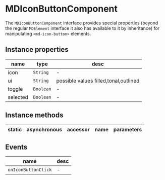 # MDIconButtonComponent

The `MDIconButtonComponent` interface provides special properties (beyond the regular `MDElement` interface it also has available to it by inheritance) for manipulating `<md-icon-button>` elements.

## Instance properties

| name     | type      | desc                                  |
| -------- | --------- | ------------------------------------- |
| icon     | `String`  | -                                     |
| ui       | `String`  | possible values filled,tonal,outlined |
| toggle   | `Boolean` | -                                     |
| selected | `Boolean` | -                                     |

## Instance methods

| static | asynchronous | accessor | name | parameters |
| ------ | ------------ | -------- | ---- | ---------- |

## Events

| name                | desc |
| ------------------- | ---- |
| `onIconButtonClick` | -    |
